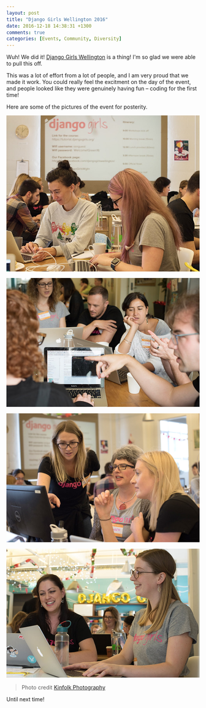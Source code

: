 ```yaml
---
layout: post
title: "Django Girls Wellington 2016"
date: 2016-12-18 14:38:31 +1300
comments: true
categories: [Events, Community, Diversity]
---
```


Wuh! We did it! [Django Girls Wellington](https://djangogirls.org/wellington/) is a thing! I'm so glad we were able to pull this off.

<!-- more -->

This was a lot of effort from a lot of people, and I am very proud that we made it work. You could really feel the excitment on the day of the event, and people looked like they were genuinely having fun – coding for the first time!

Here are some of the pictures of the event for posterity.

![Attendees going through the tutorial](/images/djangogirls-loic.jpg)

![Problem solving](/images/djangogirls-rich.jpg)

![Walkthrough](/images/djangogirls-sam.jpg)

![Programming is fun!](/images/djangogirls-sandra.jpg)

> Photo credit [Kinfolk Photography](http://www.kinfolkphotography.co.nz/)

Until next time!
